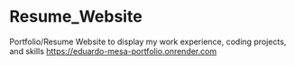 # Resume_Website
Portfolio/Resume Website to display my work experience, coding projects, and skills 
https://eduardo-mesa-portfolio.onrender.com 

